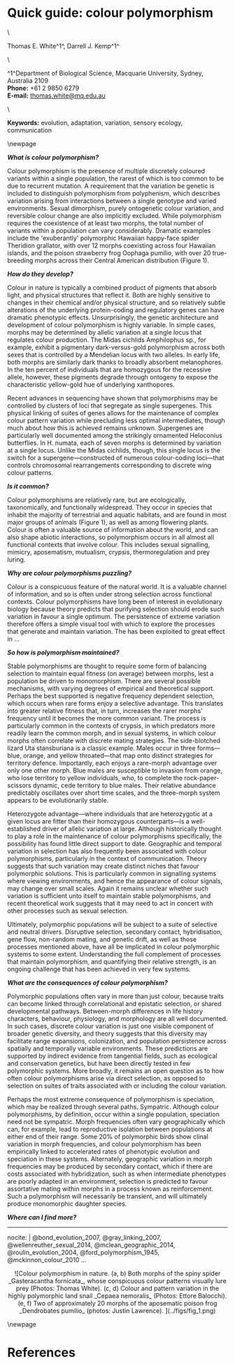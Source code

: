 # Quick guide: colour polymorphism

\ 

Thomas E. White^1^, Darrell J. Kemp^1^

\ 

^1^Department of Biological Science, Macquarie University, Sydney, Australia 2109  
**Phone:** +61 2 9850 6279  
**E-mail:** thomas.white@mq.edu.au  

\ 

**Keywords:** evolution, adaptation, variation, sensory ecology, communication

\newpage


**_What is colour polymorphism?_** 

Colour polymorphism is the presence of multiple discretely coloured variants within a single population, the rarest of which is too common to be due to recurrent mutation. A requirement that the variation be genetic is included to distinguish polymorphism from polyphenism, which describes variation arising from interactions between a single genotype and varied environments. Sexual dimorphism, purely ontogenetic colour variation, and reversible colour change are also implicitly excluded. While polymorphism requires the coexistence of at least two morphs, the total number of variants within a population can vary considerably. Dramatic examples include the 'exuberantly' polymorphic Hawaiian happy-face spider Theridion grallator, with over 12 morphs coexisting across four Hawaiian islands, and the poison strawberry frog Oophaga pumilio, with over 20 true-breeding morphs across their Central American distribution (Figure 1).

**_How do they develop?_**

Colour in nature is typically a combined product of pigments that absorb light, and physical structures that reflect it. Both are highly sensitive to changes in their chemical and/or physical structure, and so relatively subtle alterations of the underlying protein-coding and regulatory genes can have dramatic phenotypic effects. Unsurprisingly, the genetic architecture and development of colour polymorphism is highly variable. In simple cases, morphs may be determined by allelic variation at a single locus that regulates colour production. The Midas cichlids Amphilophus sp., for example, exhibit a pigmentary dark-versus-gold polymorphism across both sexes that is controlled by a Mendelian locus with two alleles. In early life, both morphs are similarly dark thanks to broadly absorbent melanophores. In the ten percent of individuals that are homozygous for the recessive allele, however, these pigments degrade through ontogeny to expose the characteristic yellow-gold hue of underlying xanthopores.

Recent advances in sequencing have shown that polymorphisms may be controlled by clusters of loci that segregate as single supergenes. This physical linking of suites of genes allows for the maintenance of complex colour pattern variation while precluding less optimal intermediates, though much about how this is achieved remains unknown. Supergenes are particularly well documented among the strikingly ornamented Heloconius butterflies. In H. numata, each of seven morphs is determined by variation at a single locus. Unlike the Midas cichlids, though, this single locus is the switch for a supergene—constructed of numerous colour-coding loci—that controls chromosomal rearrangements corresponding to discrete wing colour patterns.

**_Is it common?_**

Colour polymorphisms are relatively rare, but are ecologically, taxonomically, and functionally widespread. They occur in species that inhabit the majority of terrestrial and aquatic habitats, and are found in most major groups of animals (Figure 1), as well as among flowering plants. Colour is often a valuable source of information about the world, and can also shape abiotic interactions, so polymorphism occurs in all almost all functional contexts that involve colour. This includes sexual signalling, mimicry, aposematism, mutualism, crypsis, thermoregulation and prey luring.

**_Why are colour polymorphisms puzzling?_**

Colour is a conspicuous feature of the natural world. It is a valuable channel of information, and so is often under strong selection across functional contexts. Colour polymorphisms have long been of interest in evolutionary biology because theory predicts that purifying selection should erode such variation in favour a single optimum. The persistence of extreme variation therefore offers a simple visual tool with which to explore the processes that generate and maintain variation. The has been exploited to great effect in ...

**_So how is polymorphism maintained?_**

Stable polymorphisms are thought to require some form of balancing selection to maintain equal fitness (on average) between morphs, lest a population be driven to monomorphism. There are several possible mechanisms, with varying degrees of empirical and theoretical support. Perhaps the best supported is negative frequency dependent selection, which occurs when rare forms enjoy a selective advantage. This translates into greater relative fitness that, in turn, increases the rarer morphs' frequency until it becomes the more common variant. The process is particularly common in the contexts of crypsis, in which predators more readily learn the common morph, and in sexual systems, in which colour morphs often correlate with discrete mating strategies. The side-blotched lizard Uta stansburiana is a classic example. Males occur in three forms—blue, orange, and yellow throated—that map onto distinct strategies for territory defence. Importantly, each enjoys a rare-morph advantage over only one other morph. Blue males are susceptible to invasion from orange, who lose territory to yellow individuals, who, to complete the rock-paper-scissors dynamic, cede territory to blue males. Their relative abundance predictably oscillates over short time scales, and the three-morph system appears to be evolutionarily stable.

Heterozygote advantage—where individuals that are heterozygotic at a given locus are fitter than their homozygous counterparts—is a well-established driver of allelic variation at large. Although historically thought to play a role in the maintenance of colour polymorphisms specifically, the possibility has found little direct support to date. Geographic and temporal variation in selection has also frequently been associated with colour polymorphisms, particularly in the context of communication. Theory suggests that such variation may create distinct niches that favour polymorphic solutions. This is particularly common in signalling systems where viewing environments, and hence the appearance of colour signals, may change over small scales. Again it remains unclear whether such variation is sufficient unto itself to maintain stable polymorphisms, and recent theoretical work suggests that it may need to act in concert with other processes such as sexual selection.

Ultimately, polymorphic populations will be subject to a suite of selective and neutral drivers. Disruptive selection, secondary contact, hybridisation, gene flow, non-random mating, and genetic drift, as well as those processes mentioned above, have all be implicated in colour polymorphic systems to some extent. Understanding the full complement of processes that maintain polymorphism, and quantifying their relative strength, is an ongoing challenge that has been achieved in very few systems.


**_What are the consequences of colour polymorphism?_**

Polymorphic populations often vary in more than just colour, because traits can become linked through correlational and epistatic selection, or shared developmental pathways. Between-morph differences in life history characters, behaviour, physiology, and morphology are all well documented. In such cases, discrete colour variation is just one visible component of broader genetic diversity, and theory suggests that this diversity may facilitate range expansions, colonization, and population persistence across spatially and temporally variable environments.  These predictions are supported by indirect evidence from tangential fields, such as ecological and conservation genetics, but have been directly tested in few polymorphic systems. More broadly, it remains an open question as to how often colour polymorphisms arise via direct selection, as opposed to selection on suites of traits associated with or including the colour variation.     

Perhaps the most extreme consequence of polymorphism is speciation, which may be realized through several paths. Sympatric. Although colour polymorphisms, by definition, occur within a single population, speciation need not be sympatric. Morph frequencies often vary geographically which can, for example, lead to reproductive isolation between populations at either end of their range. Some 20% of polymorphic birds show clinal variation in morph frequencies, and colour polymorphism has been empirically linked to accelerated rates of phenotypic evolution and speciation in these systems. Alternately, geographic variation in morph frequencies may be produced by secondary contact, which if there are costs associated with hybridization, such as when intermediate phenotypes are poorly adapted in an environment, selection is predicted to favour assortative mating within morphs in a process known as reinforcement. Such a polymorphism will necessarily be transient, and will ultimately produce monomorphic daughter species. 

**_Where can I find more?_**

---
nocite: | 
  @bond_evolution_2007, @gray_linking_2007, @wellenreuther_sexual_2014, @mclean_geographic_2014, @roulin_evolution_2004, @ford_polymorphism_1945, @mckinnon_colour_2010
...

<div style="text-align:center" markdown="1">
![Colour polymorphism in nature. (a, b) Both morphs of the spiny spider _Gasteracantha fornicata_, whose conspicuous colour patterns visually lure prey (Photos: Thomas White). (c, d) Colour and pattern variation in the highly polymorphic land snail _Cepaea nemoralis_ (Photos: Ettore Balocchi). (e, f) Two of approximately 20 morphs of the aposematic poison frog _Dendrobates pumilio_ (photos: Justin Lawrence). ](../figs/fig_1.png) 
</div>

\newpage

# References
